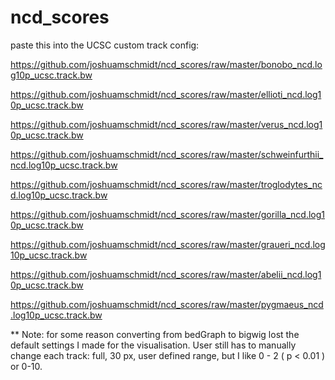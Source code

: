 # ncd_scores
paste this into the UCSC custom track config:

https://github.com/joshuamschmidt/ncd_scores/raw/master/bonobo_ncd.log10p_ucsc.track.bw

https://github.com/joshuamschmidt/ncd_scores/raw/master/ellioti_ncd.log10p_ucsc.track.bw

https://github.com/joshuamschmidt/ncd_scores/raw/master/verus_ncd.log10p_ucsc.track.bw

https://github.com/joshuamschmidt/ncd_scores/raw/master/schweinfurthii_ncd.log10p_ucsc.track.bw

https://github.com/joshuamschmidt/ncd_scores/raw/master/troglodytes_ncd.log10p_ucsc.track.bw

https://github.com/joshuamschmidt/ncd_scores/raw/master/gorilla_ncd.log10p_ucsc.track.bw

https://github.com/joshuamschmidt/ncd_scores/raw/master/graueri_ncd.log10p_ucsc.track.bw

https://github.com/joshuamschmidt/ncd_scores/raw/master/abelii_ncd.log10p_ucsc.track.bw

https://github.com/joshuamschmidt/ncd_scores/raw/master/pygmaeus_ncd.log10p_ucsc.track.bw


** Note: for some reason converting from bedGraph to bigwig lost the default settings I made for the visualisation. 
User still has to manually change each track: full, 30 px, user defined range, but I like 0 - 2 ( p < 0.01 ) or 0-10.
